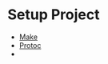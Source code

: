 # Setup Project

- [Make](https://gnuwin32.sourceforge.net/packages/make.htm)
- [Protoc](https://github.com/protocolbuffers/protobuf/releases)
- 